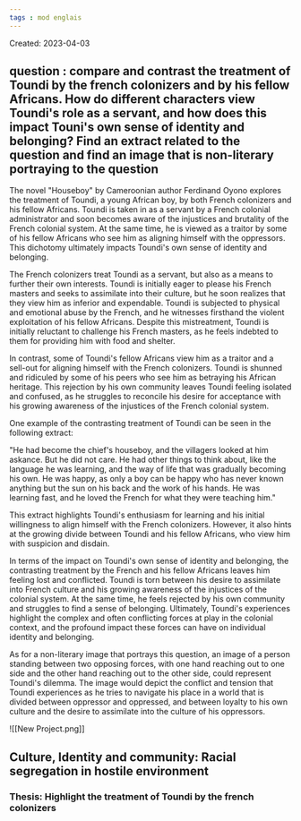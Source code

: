 ```yaml
---
tags : mod englais
---
```

Created: 2023-04-03

## **question : compare and contrast the treatment of Toundi by the french colonizers and by his fellow Africans. How do different characters view Toundi's role as a servant, and how does this impact Touni's own sense of identity and belonging? Find an extract related to the question and find an image that is non-literary portraying to the question**



The novel "Houseboy" by Cameroonian author Ferdinand Oyono explores the treatment of Toundi, a young African boy, by both French colonizers and his fellow Africans. Toundi is taken in as a servant by a French colonial administrator and soon becomes aware of the injustices and brutality of the French colonial system. At the same time, he is viewed as a traitor by some of his fellow Africans who see him as aligning himself with the oppressors. This dichotomy ultimately impacts Toundi's own sense of identity and belonging.

The French colonizers treat Toundi as a servant, but also as a means to further their own interests. Toundi is initially eager to please his French masters and seeks to assimilate into their culture, but he soon realizes that they view him as inferior and expendable. Toundi is subjected to physical and emotional abuse by the French, and he witnesses firsthand the violent exploitation of his fellow Africans. Despite this mistreatment, Toundi is initially reluctant to challenge his French masters, as he feels indebted to them for providing him with food and shelter.

In contrast, some of Toundi's fellow Africans view him as a traitor and a sell-out for aligning himself with the French colonizers. Toundi is shunned and ridiculed by some of his peers who see him as betraying his African heritage. This rejection by his own community leaves Toundi feeling isolated and confused, as he struggles to reconcile his desire for acceptance with his growing awareness of the injustices of the French colonial system.

One example of the contrasting treatment of Toundi can be seen in the following extract:

"He had become the chief's houseboy, and the villagers looked at him askance. But he did not care. He had other things to think about, like the language he was learning, and the way of life that was gradually becoming his own. He was happy, as only a boy can be happy who has never known anything but the sun on his back and the work of his hands. He was learning fast, and he loved the French for what they were teaching him."

This extract highlights Toundi's enthusiasm for learning and his initial willingness to align himself with the French colonizers. However, it also hints at the growing divide between Toundi and his fellow Africans, who view him with suspicion and disdain.

In terms of the impact on Toundi's own sense of identity and belonging, the contrasting treatment by the French and his fellow Africans leaves him feeling lost and conflicted. Toundi is torn between his desire to assimilate into French culture and his growing awareness of the injustices of the colonial system. At the same time, he feels rejected by his own community and struggles to find a sense of belonging. Ultimately, Toundi's experiences highlight the complex and often conflicting forces at play in the colonial context, and the profound impact these forces can have on individual identity and belonging.

As for a non-literary image that portrays this question, an image of a person standing between two opposing forces, with one hand reaching out to one side and the other hand reaching out to the other side, could represent Toundi's dilemma. The image would depict the conflict and tension that Toundi experiences as he tries to navigate his place in a world that is divided between oppressor and oppressed, and between loyalty to his own culture and the desire to assimilate into the culture of his oppressors.


![[New Project.png]]

## Culture, Identity and community: Racial segregation in hostile environment

### **Thesis**: Highlight the treatment of Toundi by the french colonizers
